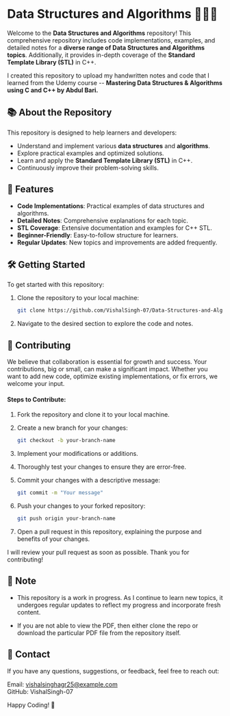 # Data Structures and Algorithms 🧑🏻‍💻

Welcome to the **Data Structures and Algorithms** repository! This comprehensive repository includes code implementations, examples, and detailed notes for a **diverse range of Data Structures and Algorithms topics**. Additionally, it provides in-depth coverage of the **Standard Template Library (STL)** in C++.


I created this repository to upload my handwritten notes and code that I learned from the Udemy course -- **Mastering Data Structures & Algorithms using C and C++ by Abdul Bari.**


## 📚 About the Repository

This repository is designed to help learners and developers:

- Understand and implement various **data structures** and **algorithms**.
- Explore practical examples and optimized solutions.
- Learn and apply the **Standard Template Library (STL)** in C++.
- Continuously improve their problem-solving skills.


## 🚀 Features

- **Code Implementations**: Practical examples of data structures and algorithms.
- **Detailed Notes**: Comprehensive explanations for each topic.
- **STL Coverage**: Extensive documentation and examples for C++ STL.
- **Beginner-Friendly**: Easy-to-follow structure for learners.
- **Regular Updates**: New topics and improvements are added frequently.


## 🛠️ Getting Started

To get started with this repository:

1. Clone the repository to your local machine:
   
   ```sh
   git clone https://github.com/VishalSingh-07/Data-Structures-and-Algorithms.git
   ```
2. Navigate to the desired section to explore the code and notes.


## 🤝 Contributing
We believe that collaboration is essential for growth and success. Your contributions, big or small, can make a significant impact. Whether you want to add new code, optimize existing implementations, or fix errors, we welcome your input.

#### Steps to Contribute:
1. Fork the repository and clone it to your local machine.
2. Create a new branch for your changes:
   
   ```sh
   git checkout -b your-branch-name
   ```

3. Implement your modifications or additions.
4. Thoroughly test your changes to ensure they are error-free.
5. Commit your changes with a descriptive message:

   ```sh
   git commit -m "Your message"
   ```

6. Push your changes to your forked repository:

   ```sh
   git push origin your-branch-name
   ```

7. Open a pull request in this repository, explaining the purpose and benefits of your changes.


I will review your pull request as soon as possible. Thank you for contributing!


## 📜 Note
* This repository is a work in progress. As I continue to learn new topics, it undergoes regular updates to reflect my progress and incorporate fresh content.

* If you are not able to view the PDF, then either clone the repo or download the particular PDF file from the repository itself.

## 📧 Contact

If you have any questions, suggestions, or feedback, feel free to reach out:

Email: vishalsinghagr25@example.com
<br>
GitHub: VishalSingh-07


Happy Coding! 🚀 